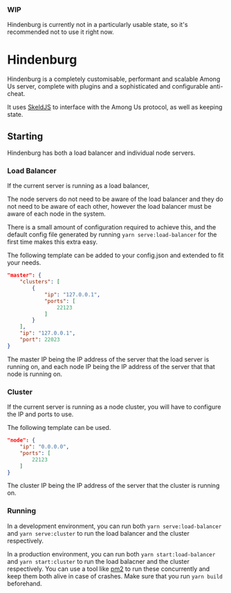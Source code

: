 ### WIP
Hindenburg is currently not in a particularly usable state, so it's recommended not to use it right now.

# Hindenburg
Hindenburg is a completely customisable, performant and scalable Among Us server, complete with plugins and a sophisticated and configurable anti-cheat.

It uses [SkeldJS](https://github.com/SkeldJS/SkeldJS) to interface with the Among Us protocol, as well as keeping state.

## Starting
Hindenburg has both a load balancer and individual node servers.

### Load Balancer
If the current server is running as a load balancer,

The node servers do not need to be aware of the load balancer and they do not need to be aware of each other,
however the load balancer must be aware of each node in the system.

There is a small amount of configuration required to achieve this, and the default config file generated by running
`yarn serve:load-balancer` for the first time makes this extra easy.

The following template can be added to your config.json and extended to fit your needs.
```json
"master": {
    "clusters": [
        {
            "ip": "127.0.0.1",
            "ports": [
                22123
            ]
        }
    ],
    "ip": "127.0.0.1",
    "port": 22023
}
```

The master IP being the IP address of the server that the load server is running on, and
each node IP being the IP address of the server that that node is running on.

### Cluster
If the current server is running as a node cluster, you will have to configure the IP and
ports to use.

The following template can be used.
```json
"node": {
    "ip": "0.0.0.0",
    "ports": [
        22123
    ]
}
```

The cluster IP being the IP address of the server that the cluster is running on.

### Running
In a development environment, you can run both
`yarn serve:load-balancer` and `yarn serve:cluster` to run the load balancer and the cluster
respectively. 

In a production environment, you can run both
`yarn start:load-balancer` and `yarn start:cluster` to run the load balacner and the cluster
respectively. You can use a tool like [pm2](https://npmjs.com/package/pm2) to run these
concurrently and keep them both alive in case of crashes. Make sure that you run `yarn build`
beforehand.